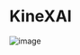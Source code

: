 # KineXAI
![image](https://github.com/user-attachments/assets/7643de3e-bf1e-4c6c-9fcc-b88ddc99f5ff)
